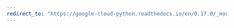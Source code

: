 ```yaml
---
redirect_to: "https://google-cloud-python.readthedocs.io/en/0.17.0/_modules/gcloud/bigquery/connection.html"
---
```

